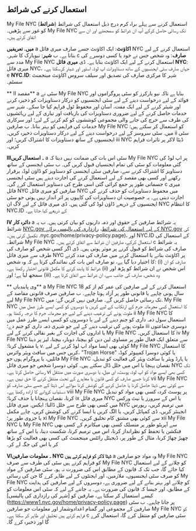 ## استعمال کرنے کی شرائط

My File NYC استعمال کرنے سے پہلے براہ کرم درج ذیل استعمال کی شرائط (**شرائط**) کو غور سے پڑھیں۔ My File NYC تک رسائی حاصل کرکے آپ ان شرائط کو سمجھتے اور ان سے اتفاق کرتے ہیں۔

**میں. تعریفیں**
a **اکاؤنٹ**: ایک اکاؤنٹ جسے صارف میری فائل NYC استعمال کرنے کے لیے بناتا ہے۔
ب **شہر**: نیویارک کا شہر۔
c **صارف**: وہ شخص جس نے خود یا کسی دوسرے کی مدد سے My File NYC استعمال کرنے کے لیے ایک اکاؤنٹ بنایا ہے۔
ڈی **میری فائل NYC**: میری فائل NYC، جہاں صارف سٹی ایجنسیوں کے ساتھ دستاویزات اپ لوڈ، اسٹور اور شیئر کرسکتا ہے۔
e **NYC.ID**: شہر کا مرکزی صارف کی تصدیق اور سیلف سروس اکاؤنٹ مینجمنٹ سسٹم۔

** II مقصد**
a سٹی نے My File NYC بنایا ہے تاکہ نیو یارکرز کو سٹی پروگراموں اور فوائد کے لیے درخواست دینے کے لیے سٹی ایجنسیوں کو درکار دستاویزات کو ذخیرہ کرنے اور شیئر کرنے کے لیے ایک مفت، آسان اور محفوظ ٹول فراہم کیا جا سکے۔ شہر سے خدمات حاصل کرنے کے لیے ضروری دستاویزات کی بازیافت اور تیاری کے لیے رہائشیوں کی طرف سے خرچ کی جانے والی مجموعی کوششوں کو کم کرنے کے لیے؛ اور سرکاری خدمات کی فراہمی کو بہتر بنانا۔
ب صارفین My File NYC کو استعمال کر سکتے ہیں:
میں. سٹی سروسز کے لیے درخواست دینے کے لیے درکار دستاویزات ذخیرہ کریں۔
ii سٹی ایجنسیوں کے ساتھ دستاویزات کا اشتراک کریں؛ اور
iii NYC ڈیٹا لاکر پر تاثرات فراہم کریں۔

**III۔ استعمال کریں**
a سٹی اس بات کی ضمانت نہیں دیتا کہ My File NYC پر اپ لوڈ کی گئی معلومات کو سٹی کی تمام ایجنسیاں قبول کریں گی۔
ب سٹی ایجنسی کے ساتھ دستاویز کا اشتراک کرنے سے، صارفین سٹی ایجنسی کو دستاویز کو ڈاؤن لوڈ، برقرار رکھنے اور کسی بھی مقصد کے لیے استعمال کرنے کی اجازت دیتے ہیں سٹی ایجنسی جسمانی طور پر جمع کرائی گئی اسی طرح کی دستاویز استعمال کرے گی۔
c میری فائل NYC صارفین کو میری فائل NYC میں محفوظ دستاویزات کو حذف کرنے کی اجازت دیتی ہے۔ یہ خصوصیت ان دستاویزات کی کاپیوں پر اثر انداز نہیں ہوتی جو سٹی ایجنسیوں کے ذریعے ڈاؤن لوڈ کی گئی ہیں۔
ڈی میری فائل کے لیے لاگ ان NYC کا انتظام NYC.ID کے ذریعے کیا جاتا ہے۔

**IV دائرہ کار**
a یہ شرائط صارفین کے حقوق اور ذمہ داریوں کو بیان کرتی ہیں۔
ب یہ شرائط [NYC.gov کے لیے استعمال کی شرائط](https://www1.nyc.gov/home/terms-of-use.page)، [رازداری کی پالیسی برائے NYC.gov](https://www1) کی تکمیل کرتی ہیں۔ .nyc.gov/home/privacy-policy.page)، اور NYC.ID کے استعمال کی شرائط۔ My File NYC استعمال کرکے، صارفین ان شرائط سے اتفاق کرتے ہیں۔
c یہ شرائط صارف کی شرائط کو قبول کرنے پر موثر ہوتی ہیں۔
ڈی اگر کسی شخص کو صارف کی طرف سے میری فائل NYC پر اکاؤنٹ بنانے یا استعمال کرنے میں صارف کی مدد کرنے کا اختیار دیا گیا ہے، تو صارف اس بات کی نمائندگی کرتا ہے کہ وہ شخص: (i) صارف کو ان شرائط کا پابند کرنے کا مکمل قانونی اختیار رکھتا ہے۔ (ii) اس شخص نے ان شرائط کو پڑھ اور سمجھ لیا ہے؛ اور (iii) وہ شخص، صارف کی جانب سے، ان شرائط سے اتفاق کرتا ہے۔

** وی پابندیاں**
a My File NYC استعمال کرنے کے لیے صارفین کی عمر کم از کم 18 سال ہونی چاہیے یا قانونی طور پر آزاد ہونا چاہیے۔
ب صارفین صرف قانونی مقاصد کے لیے My File NYC تک رسائی حاصل کریں گے۔ صارفین نہیں کریں گے:
میں. My File NYC کا استعمال کسی مجرمانہ جرم کے ارتکاب کے لیے کریں یا دوسروں کو کسی ایسے طرز عمل میں ملوث ہونے کی ترغیب دینے کے لیے جو مجرمانہ جرم کا درجہ رکھتا ہو۔
ii My File NYC کا استعمال سول ذمہ داری کو جنم دینے کے لیے یا دوسروں کو کسی ایسے طرز عمل میں ملوث ہونے کی ترغیب دینے کے لیے جو شہری ذمہ داری کو جنم دے؛
iii دوسری جماعتوں یا اداروں کی اجازت کے بغیر نقالی کرنے کے لیے My File NYC کا استعمال کریں۔
iv My File NYC سے متعلق ایک فعال طور پر مساوی لین دین کو بیچنا، دوبارہ بیچنا، لیز پر دینا یا مشغول کرنا؛
v. کوئی بھی ایسا مواد اپ لوڈ کرنے کے لیے My File NYC کا استعمال کریں جس میں سافٹ ویئر وائرس، "Trojan Horse" یا کوئی دوسرا کمپیوٹر کوڈ، فائلیں، یا پروگرام ہوں جو My File NYC یا ہارڈ ویئر یا سافٹ ویئر کی فعالیت کو تبدیل، نقصان پہنچا یا اس میں خلل ڈال سکتے ہیں۔ کوئی دوسرا شخص جو میری فائل NYC تک رسائی حاصل کرتا ہے۔
vi کسی بھی ایسے مواد کو اپ لوڈ، پوسٹ، ای میل، یا دوسری صورت میں منتقل کرنا جسے صارف کو کسی قانون یا معاہدے کے تحت منتقل کرنے کا حق نہیں ہے۔
vii My File NYC سے کوئی بھی ڈیٹا حاصل کرنا یا حاصل کرنے کی کوشش کرنا سوائے اس ڈیٹا کے جسے سٹی صارف کو دستیاب کروانے کا ارادہ رکھتا ہے۔
viii My File NYC پر پوسٹ کردہ کسی بھی مواد کو تبدیل کرنا، نقصان پہنچانا یا حذف کرنا؛
ix میری فائل NYC یا اس کے سرورز یا نیٹ ورکس میں کسی بھی طرح سے خلل ڈالنا؛
ایکس. میری فائل NYC میں ترمیم کریں، ریورس انجینئر کریں، ڈی کمپائل کریں، یا الگ کریں یا ایسا کرنے کی کوشش کریں، چاہے مکمل یا جزوی طور پر؛
xi My File NYC سے کوئی بھی مشتق کام تخلیق کریں۔
xii My File NYC یا My File NYC سے آپریٹو طور پر منسلک کسی بھی میکانزم کے کسی بھی فنکشن یا تحفظ کو نظرانداز کرنا، اس میں ترمیم کرنا، شکست دینا، یا اس کے ساتھ چھیڑ چھاڑ کرنا، مثال کے طور پر، ڈیجیٹل رائٹس مینجمنٹ کی کسی بھی فعالیت کو بڑھا کر یا اس کی جگہ لے کر۔

**VI۔ معلومات صارفین NYC ڈیٹا لاکر کو فراہم کرتے ہیں**
a وہ مواد جو صارفین My File NYC کو فراہم کرتے ہیں سٹی کی طرف سے صرف My File NYC کو چلانے کے لیے استعمال کیا جائے گا، جب تک کہ قانون کے مطابق اس کی ضرورت نہ ہو۔ سٹی صارفین کے مواد کو صرف سٹی ایجنسیوں، ملازمین، اور ایجنٹوں کے لیے ظاہر کرے گا جن کی رسائی My File NYC کو چلانے اور بہتر بنانے کے لیے ضروری ہے، دوسروں کے لیے صارفین کی ہدایت کے مطابق، اور جیسا کہ قانون کی ضرورت ہے۔ یہ جاننے کے لیے کہ سٹی اس معلومات کو کیسے استعمال کر سکتا ہے، صارفین کو [شہر کی رازداری کی پالیسی] (https://www1.nyc.gov/home/privacy-policy.page) پر جانا چاہیے۔
ب سٹی صارفین کے مجموعی اور گمنام اعدادوشمار اور معلومات جو صارفین My File NYC کو فراہم کرتے ہیں تخلیق اور ظاہر کر سکتا ہے۔
c سٹی صارفین کو منتقل کرے گا، استعمال کرے گا اور ذخیرہ کرے گا۔